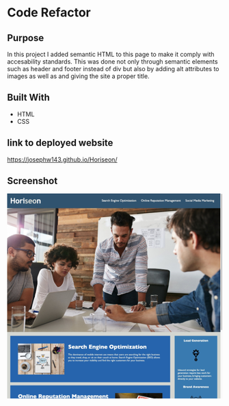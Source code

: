 # Code Refactor

## Purpose
In this project I added semantic HTML to this page to make it comply with accesability standards.
This was done not only through semantic elements such as header and footer instead of div
but also by adding alt attributes to images as well as and giving the site a proper title.

## Built With
* HTML
* CSS

## link to deployed website
https://josephw143.github.io/Horiseon/

## Screenshot
![picture of deployed webstie](./assets/images/webiste-sc.jpg)